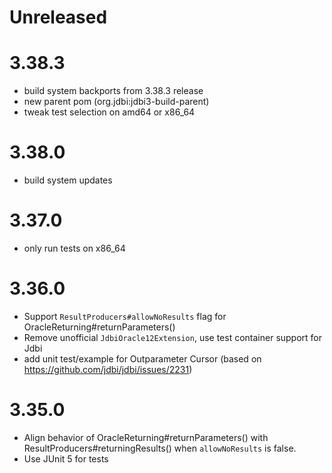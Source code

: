 # Unreleased

# 3.38.3
* build system backports from 3.38.3 release
* new parent pom (org.jdbi:jdbi3-build-parent)
* tweak test selection on amd64 or x86_64

# 3.38.0
* build system updates

# 3.37.0
* only run tests on x86_64

# 3.36.0

* Support `ResultProducers#allowNoResults` flag for OracleReturning#returnParameters()
* Remove unofficial `JdbiOracle12Extension`, use test container support for Jdbi
* add unit test/example for Outparameter Cursor (based on https://github.com/jdbi/jdbi/issues/2231)

# 3.35.0

* Align behavior of OracleReturning#returnParameters() with ResultProducers#returningResults() when
    `allowNoResults` is false.
* Use JUnit 5 for tests
